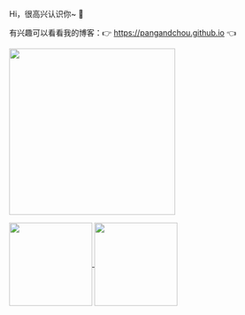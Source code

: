 Hi，很高兴认识你~ 🙆  

有兴趣可以看看我的博客：👉 https://pangandchou.github.io 👈

<img src="https://i.imgur.com/2Lja89L.gif" width="300" >

<p align="left">
  <a href="https://github.com/pangandchou">
    <img
      align="center"
      height="150em"
      src="https://github-readme-stats.vercel.app/api?username=pangandchou&show_icons=true&include_all_commits=true&count_private=true&theme=tokyonight"
    />
  </a>
  <a href="https://github.com/pangandchou">
    <img
      align="center"
      height="150em"
      src="https://github-readme-stats.vercel.app/api/top-langs/?username=pangandchou&show_icons=true&include_all_commits=true&count_private=true&layout=compact&theme=tokyonight"
    />
  </a>
</p>
 

